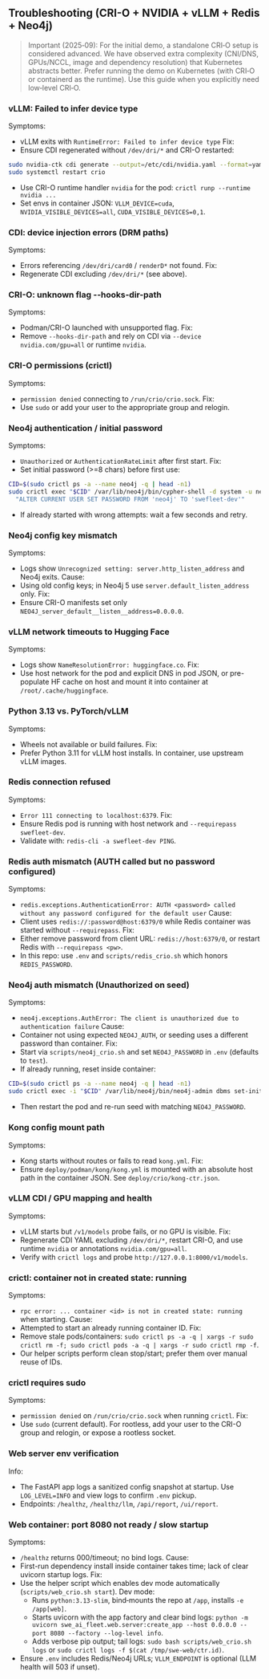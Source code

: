 ## Troubleshooting (CRI-O + NVIDIA + vLLM + Redis + Neo4j)

> Important (2025‑09): For the initial demo, a standalone CRI‑O setup is considered advanced. We have observed extra complexity (CNI/DNS, GPUs/NCCL, image and dependency resolution) that Kubernetes abstracts better. Prefer running the demo on Kubernetes (with CRI‑O or containerd as the runtime). Use this guide when you explicitly need low‑level CRI‑O.

### vLLM: Failed to infer device type
Symptoms:
- vLLM exits with `RuntimeError: Failed to infer device type`
Fix:
- Ensure CDI regenerated without `/dev/dri/*` and CRI-O restarted:
```bash
sudo nvidia-ctk cdi generate --output=/etc/cdi/nvidia.yaml --format=yaml --csv.ignore-pattern '/dev/dri/.*'
sudo systemctl restart crio
```
- Use CRI-O runtime handler `nvidia` for the pod: `crictl runp --runtime nvidia ...`
- Set envs in container JSON: `VLLM_DEVICE=cuda`, `NVIDIA_VISIBLE_DEVICES=all`, `CUDA_VISIBLE_DEVICES=0,1`.

### CDI: device injection errors (DRM paths)
Symptoms:
- Errors referencing `/dev/dri/card0` / `renderD*` not found.
Fix:
- Regenerate CDI excluding `/dev/dri/*` (see above).

### CRI-O: unknown flag --hooks-dir-path
Symptoms:
- Podman/CRI-O launched with unsupported flag.
Fix:
- Remove `--hooks-dir-path` and rely on CDI via `--device nvidia.com/gpu=all` or runtime `nvidia`.

### CRI-O permissions (crictl)
Symptoms:
- `permission denied` connecting to `/run/crio/crio.sock`.
Fix:
- Use `sudo` or add your user to the appropriate group and relogin.

### Neo4j authentication / initial password
Symptoms:
- `Unauthorized` or `AuthenticationRateLimit` after first start.
Fix:
- Set initial password (>=8 chars) before first use:
```bash
CID=$(sudo crictl ps -a --name neo4j -q | head -n1)
sudo crictl exec "$CID" /var/lib/neo4j/bin/cypher-shell -d system -u neo4j -p neo4j \
  "ALTER CURRENT USER SET PASSWORD FROM 'neo4j' TO 'swefleet-dev'"
```
- If already started with wrong attempts: wait a few seconds and retry.

### Neo4j config key mismatch
Symptoms:
- Logs show `Unrecognized setting: server.http_listen_address` and Neo4j exits.
Cause:
- Using old config keys; in Neo4j 5 use `server.default_listen_address` only.
Fix:
- Ensure CRI-O manifests set only `NEO4J_server_default__listen__address=0.0.0.0`.

### vLLM network timeouts to Hugging Face
Symptoms:
- Logs show `NameResolutionError: huggingface.co`.
Fix:
- Use host network for the pod and explicit DNS in pod JSON, or pre-populate HF cache on host and mount it into container at `/root/.cache/huggingface`.

### Python 3.13 vs. PyTorch/vLLM
Symptoms:
- Wheels not available or build failures.
Fix:
- Prefer Python 3.11 for vLLM host installs. In container, use upstream vLLM images.

### Redis connection refused
Symptoms:
- `Error 111 connecting to localhost:6379`.
Fix:
- Ensure Redis pod is running with host network and `--requirepass swefleet-dev`.
- Validate with: `redis-cli -a swefleet-dev PING`.


### Redis auth mismatch (AUTH called but no password configured)
Symptoms:
- `redis.exceptions.AuthenticationError: AUTH <password> called without any password configured for the default user`
Cause:
- Client uses `redis://:password@host:6379/0` while Redis container was started without `--requirepass`.
Fix:
- Either remove password from client URL: `redis://host:6379/0`, or restart Redis with `--requirepass <pw>`.
- In this repo: use `.env` and `scripts/redis_crio.sh` which honors `REDIS_PASSWORD`.

### Neo4j auth mismatch (Unauthorized on seed)
Symptoms:
- `neo4j.exceptions.AuthError: The client is unauthorized due to authentication failure`
Cause:
- Container not using expected `NEO4J_AUTH`, or seeding uses a different password than container.
Fix:
- Start via `scripts/neo4j_crio.sh` and set `NEO4J_PASSWORD` in `.env` (defaults to `test`).
- If already running, reset inside container:
```bash
CID=$(sudo crictl ps -a --name neo4j -q | head -n1)
sudo crictl exec -i "$CID" /var/lib/neo4j/bin/neo4j-admin dbms set-initial-password test
```
- Then restart the pod and re-run seed with matching `NEO4J_PASSWORD`.

### Kong config mount path
Symptoms:
- Kong starts without routes or fails to read `kong.yml`.
Fix:
- Ensure `deploy/podman/kong/kong.yml` is mounted with an absolute host path in the container JSON. See `deploy/crio/kong-ctr.json`.

### vLLM CDI / GPU mapping and health
Symptoms:
- vLLM starts but `/v1/models` probe fails, or no GPU is visible.
Fix:
- Regenerate CDI YAML excluding `/dev/dri/*`, restart CRI-O, and use runtime `nvidia` or annotations `nvidia.com/gpu=all`.
- Verify with `crictl logs` and probe `http://127.0.0.1:8000/v1/models`.

### crictl: container not in created state: running
Symptoms:
- `rpc error: ... container <id> is not in created state: running` when starting.
Cause:
- Attempted to start an already running container ID.
Fix:
- Remove stale pods/containers: `sudo crictl ps -a -q | xargs -r sudo crictl rm -f; sudo crictl pods -a -q | xargs -r sudo crictl rmp -f`.
- Our helper scripts perform clean stop/start; prefer them over manual reuse of IDs.

### crictl requires sudo
Symptoms:
- `permission denied` on `/run/crio/crio.sock` when running `crictl`.
Fix:
- Use `sudo` (current default). For rootless, add your user to the CRI-O group and relogin, or expose a rootless socket.

### Web server env verification
Info:
- The FastAPI app logs a sanitized config snapshot at startup. Use `LOG_LEVEL=INFO` and view logs to confirm `.env` pickup.
- Endpoints: `/healthz`, `/healthz/llm`, `/api/report`, `/ui/report`.

### Web container: port 8080 not ready / slow startup
Symptoms:
- `/healthz` returns 000/timeout; no bind logs.
Cause:
- First-run dependency install inside container takes time; lack of clear uvicorn startup logs.
Fix:
- Use the helper script which enables dev mode automatically (`scripts/web_crio.sh start`). Dev mode:
  - Runs `python:3.13-slim`, bind‑mounts the repo at `/app`, installs `-e /app[web]`.
  - Starts uvicorn with the app factory and clear bind logs:
    `python -m uvicorn swe_ai_fleet.web.server:create_app --host 0.0.0.0 --port 8080 --factory --log-level info`.
  - Adds verbose pip output; tail logs: `sudo bash scripts/web_crio.sh logs` or `sudo crictl logs -f $(cat /tmp/swe-web/ctr.id)`.
- Ensure `.env` includes Redis/Neo4j URLs; `VLLM_ENDPOINT` is optional (LLM health will 503 if unset).


